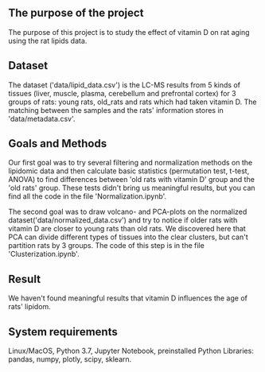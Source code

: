 ## The purpose of the project

The purpose of this project is to study the effect of vitamin D on rat aging using the rat lipids data.

## Dataset

The dataset ('data/lipid_data.csv') is the LC-MS results from 5 kinds of tissues (liver, muscle, plasma, cerebellum and prefrontal cortex) for 3 groups of rats: young rats, old_rats and rats which had taken vitamin D. The matching between the samples and the rats' information stores in 'data/metadata.csv'.

## Goals and Methods

Our first goal was to try several filtering and normalization methods on the lipidomic data and then calculate basic statistics (permutation test, t-test, ANOVA) to find differences between 'old rats with vitamin D' group and the 'old rats' group. These tests didn't bring us meaningful results, but you can find all the code in the file 'Normalization.ipynb'.

The second goal was to draw volcano- and PCA-plots on the normalized dataset('data/normalized_data.csv') and try to notice if older rats with vitamin D are closer to young rats than old rats. We discovered here that PCA can divide different types of tissues into the clear clusters, but can't partition rats by 3 groups. The code of this step is in the file 'Clusterization.ipynb'.

## Result

We haven't found meaningful results that vitamin D influences the age of rats' lipidom.

## System requirements

Linux/MacOS, Python 3.7, Jupyter Notebook, preinstalled Python Libraries: pandas, numpy, plotly, scipy, sklearn.
